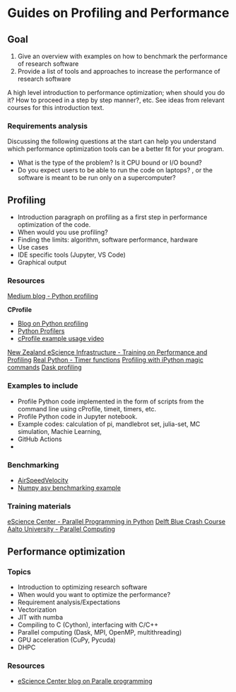 # Guides on Profiling and Performance

## Goal

1. Give an overview with examples on how to benchmark the performance of research software
1. Provide a list of tools and approaches to increase the performance of research software


A high level introduction to performance optimization; when should you do it? How to proceed in a step by step manner?, etc. 
See ideas from relevant courses for this introduction text.


### Requirements analysis 

Discussing the following questions at the start can help you understand which performance optimization tools can be a better fit for your program.

- What is the type of the problem? Is it CPU bound or I/O bound?
- Do you expect users to be able to run the code on laptops? , or the software is meant to be run only on a supercomputer?


## Profiling

- Introduction paragraph on profiling as a first step in performance optimization of the code.
- When would you use profiling?
- Finding the limits: algorithm, software performance, hardware
- Use cases
- IDE specific tools (Jupyter, VS Code)
- Graphical output


### Resources

[Medium blog - Python profiling](https://medium.com/@antoniomdk1/hpc-with-python-part-1-profiling-1dda4d172cdf)

**CProfile**
- [Blog on Python profiling](https://medium.com/pragmatic-programmers/profiling-python-code-with-cprofile-87cd73875172)
- [Python Profilers](https://docs.python.org/3/library/profile.html)
- [cProfile example usage video](https://www.futurelearn.com/courses/python-in-hpc/3/steps/897734) 

[New Zealand eScience Infrastructure - Training on Performance and Profiling](https://nesi.github.io/perf-training/python-scatter)
[Real Python - Timer functions](https://realpython.com/python-timer/)
[Profiling with iPython magic commands](https://jakevdp.github.io/PythonDataScienceHandbook/01.07-timing-and-profiling.html)
[Dask profiling](https://docs.dask.org/en/stable/diagnostics-local.html)



### Examples to include

- Profile Python code implemented in the form of scripts from the command line using cProfile, timeit, timers, etc.
- Profile Python code in Jupyter notebook. 
- Example codes: calculation of pi, mandlebrot set, julia-set, MC simulation, Machie Learning, 
- GitHub Actions
- 

### Benchmarking
- [AirSpeedVelocity](https://asv.readthedocs.io/en/stable/index.html)
- [Numpy asv benchmarking example](https://numpy.org/devdocs/benchmarking.html)



### Training materials

[eScience Center - Parallel Programming in Python](https://carpentries-incubator.github.io/lesson-parallel-python/)
[Delft Blue Crash Course](https://doc.dhpc.tudelft.nl/delftblue/crash-course/)
[Aalto University - Parallel Computing](https://aaltoscicomp.github.io/python-for-scicomp/parallel/)

## Performance optimization

### Topics
- Introduction to optimizing research software
- When would you want to optimize the performance?
- Requirement analysis/Expectations
- Vectorization
- JIT with numba
- Compiling to C (Cython), interfacing with C/C++
- Parallel computing (Dask, MPI, OpenMP, multithreading)
- GPU acceleration (CuPy, Pycuda)
- DHPC


### Resources
- [eScience Center blog on Paralle programming](https://blog.esciencecenter.nl/parallel-programming-in-python-7fd62c90217d)



